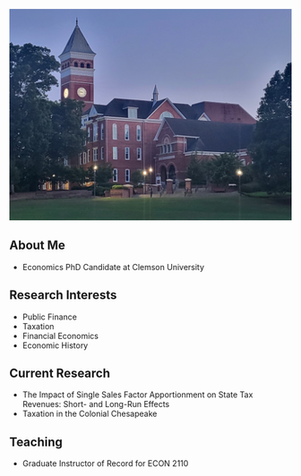 ![My Image](https://github.com/bjaros20/bjaros20/blob/main/20240527_204537.jpg)

## About Me
- Economics PhD Candidate at Clemson University

## Research Interests
- Public Finance
- Taxation
- Financial Economics
- Economic History

## Current Research
- The Impact of Single Sales Factor Apportionment on State Tax Revenues: Short- and Long-Run Effects
- Taxation in the Colonial Chesapeake

## Teaching
- Graduate Instructor of Record for ECON 2110
